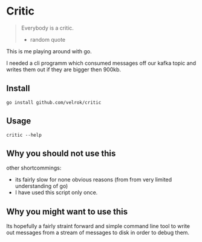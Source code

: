 # Critic

> Everybody is a critic.  
> - random quote

This is me playing around with go.

I needed a cli programm which consumed messages off our kafka topic and writes them out if they are bigger then 900kb.

## Install

`go install github.com/velrok/critic`

## Usage

`critic --help`

## Why you should not use this

other shortcommings:

  - its fairly slow for none obvious reasons (from from very limited understanding of go)
  - I have used this script only once.
  
## Why you might want to use this

Its hopefully a fairly straint forward and simple command line tool to write out messages from a stream of messages to disk in order to debug them.
